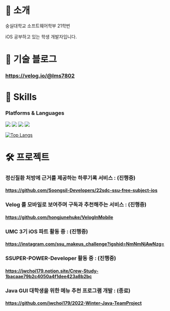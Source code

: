 # 🦦 소개
숭실대학교 소프트웨어학부 21학번

iOS 공부하고 있는 학생 개발자입니다.

# 🔩 기술 블로그
### https://velog.io/@lms7802

# 🌱 Skills
### Platforms & Languages
<div align=left>
  <img src="https://img.shields.io/badge/Swift-F05138?style=for-the-badge&logo=Swift&logoColor=white">
  <img src="https://img.shields.io/badge/github-181717?style=for-the-badge&logo=github&logoColor=white">
  <img src="https://img.shields.io/badge/git-F05032?style=for-the-badge&logo=git&logoColor=white">
  <img src="https://img.shields.io/badge/firebase-FFCA28?style=for-the-badge&logo=firebase&logoColor=white">
  <br>
</div>

[![Top Langs](https://github-readme-stats.vercel.app/api/top-langs/?username=hongjunehuke)](https://github.com/anuraghazra/github-readme-stats)

# 🛠 프로젝트
### 정신질환 처방에 근거를 제공하는 하루기록 서비스 : (진행중)
#### https://github.com/Soongsil-Developers/22sdc-ssu-free-subject-ios


### Velog 를 모바일로 보여주며 구독과 추천해주는 서비스 : (진행중)
#### https://github.com/hongjunehuke/VelogInMobile

### UMC 3기 iOS 파트 활동 중 : (진행중)
#### https://instagram.com/ssu_makeus_challenge?igshid=NmNmNjAwNzg=

### SSUPER-POWER-Developer 활동 중 : (진행중)
#### https://jwchoi179.notion.site/Crew-Study-1bacaae79b2c4050a4f1dee423a8b2bc

### Java GUI 대학생을 위한 메뉴 추천 프로그램 개발 : (종료)
#### https://github.com/jwchoi179/2022-Winter-Java-TeamProject
